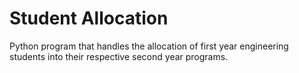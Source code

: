 # Student Allocation
Python program that handles the allocation of first year engineering students into their respective second year programs.
